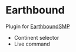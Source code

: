 # Earthbound
Plugin for [EarthboundSMP](https://twitter.com/earthboundsmp)

- Continent selector
- Live command
